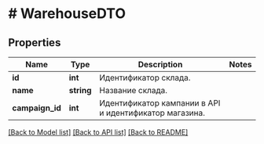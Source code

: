 # # WarehouseDTO

## Properties

Name | Type | Description | Notes
------------ | ------------- | ------------- | -------------
**id** | **int** | Идентификатор склада. |
**name** | **string** | Название склада. |
**campaign_id** | **int** | Идентификатор кампании в API и идентификатор магазина. |

[[Back to Model list]](../../README.md#models) [[Back to API list]](../../README.md#endpoints) [[Back to README]](../../README.md)
